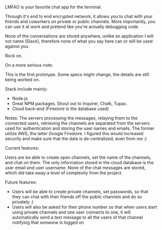 LMFAO is your favorite chat app for the terminal.

Through it's end to end encrypted network, it allows you to chat with your friends and coworkers on private or public channels. More importantly, you can use it at work and pretend like you're actually debugging code.

None of the conversations are stored anywhere, unlike an application I will not name (Slack), therefore none of what you say here can or will be used against you.

Rock on.
 
On a more serious note: 

This is the first prototype. Some specs might change, the details are still being worked on.

Stack include mainly: 
- Node.js
- Great NPM packages. Shout out to Inquirer, Chalk, Tupac.
- Cloud back-end (Firestore is the database used)

Notes:
The servers processing the messages, relaying them to the connected users, retrieving the channels are separated from the servers used for authentication and storing the user names and emails. The former utilize AWS, the latter Google Firestore. I figured this would increased security and make sure that the data is de-centralized, even from me :)


Current features:

Users are be able to create open channels, set the name of the channels, and chat on them.
The only information stored in the cloud database is the user email and user username. None of the chat messages are stored, which did take away a level of complexity from the project.

Future features:

- Users will be able to create private channels, set passwords, so that they can chat with their friends off the public channels and do so privately :)
- Users will also be asked for their phone number so that when users start using private channels and one user connects to one, it will automatically send a text message to all the users of that channel notifying that someone is logged on

